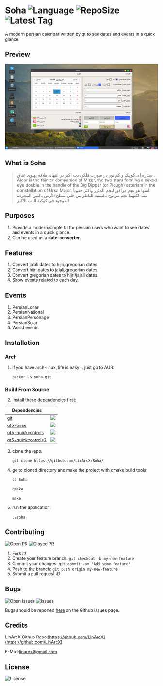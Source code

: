 # Soha ![Language](https://img.shields.io/github/languages/top/LinArcX/Soha.svg?style=flat-square) ![RepoSize](https://img.shields.io/github/repo-size/LinArcX/Gnulium.svg?style=flat-square) ![Latest Tag](https://img.shields.io/github/tag/LinArcX/Soha.svg?colorB=green&style=flat-square)
A modern persian calendar written by qt to see dates and events in a quick glance.

## Preview
!["gnulium"](ScreenShots/1.0.0/Soha.png "gnulium")

## What is Soha
> ستاره ای کوچک و کم نور در صورت فلکی دب اکبر در انتهای ملاقه پهلوی عناق .
> Alcor is the fainter companion of Mizar, the two stars forming a naked eye double in the handle of the Big Dipper (or Plough) asterism in the constellation of Ursa Major.
> السها هو نجم مرافق لنجم المئزر وأكثر خفوتاً منه، لكنهما نجم مزدوج بالنسبة للناظر من على سطح الأرض بالعين المجردة الموجود في كوكبة الدب الأكبر

## Purposes
1. Provide a modern/simple UI for persian users who want to see dates and events in a quick glance.
2. Can be used as a __date-converter__.

## Features
1. Convert jalali dates to hijri/gregorian dates.
2. Convert hijri dates to jalali/gregorian dates.
3. Convert gregorian dates to hijri/jalali dates.
4. Show events related to each day.

## Events
1. PersianLonar
2. PersianNational
3. PersianPersonage
4. PersianSolar
5. World events

## Installation

### Arch
1. if you have arch-linux, life is easy:). just go to AUR:

    `packer -S soha-git`

### Build From Source
2. Install these dependencies first:

|Dependencies||
|-----|:-----:|
|[git](https://www.archlinux.org/packages/extra/x86_64/git/)|![](https://github.com/LinxGem33/Neon/blob/master/artwork/done.svg.png?raw=true)
|[qt5-base](https://www.archlinux.org/packages/extra/x86_64/qt5-base/)|![](https://github.com/LinxGem33/Neon/blob/master/artwork/done.svg.png?raw=true)
|[qt5-quickcontrols](https://www.archlinux.org/packages/extra/x86_64/qt5-quickcontrols/)|![](https://github.com/LinxGem33/Neon/blob/master/artwork/done.svg.png?raw=true)
|[qt5-quickcontrols2](https://www.archlinux.org/packages/extra/x86_64/qt5-quickcontrols2/)|![](https://github.com/LinxGem33/Neon/blob/master/artwork/done.svg.png?raw=true)

3. clone the repo:

    `git clone https://github.com/LinArcX/Soha/`

4. go to cloned directory and make the project with qmake build tools:

    `cd Soha`

    `qmake`

    `make`

5. run the application:

    `./soha`


## Contributing
![Open PR](https://img.shields.io/github/issues-pr-raw/LinArcX/Gnulium.svg?style=flat-square) ![Closed PR](https://img.shields.io/github/issues-pr-closed/LinArcX/Gnulium.svg?style=flat-square)
1. Fork it!
2. Create your feature branch: `git checkout -b my-new-feature`
3. Commit your changes: `git commit -am 'Add some feature'`
4. Push to the branch: `git push origin my-new-feature`
5. Submit a pull request :D


## Bugs
![Open Issues](https://img.shields.io/github/issues-raw/LinArcX/Soha.svg?style=flat-square) ![Issues](https://img.shields.io/github/issues-closed-raw/LinArcX/Gnulium.svg?style=flat-square)

Bugs should be reported [here](https://github.com/LinArcX/Soha/issues) on the Github issues page.


## Credits
LinArcX
Github Repo:[https://github.com/LinArcX](https://github.com/LinArcX)

E-Mail:linarcx@gmail.com

## License
![License](https://img.shields.io/github/license/LinArcX/Gnulium.svg?style=flat-square)
